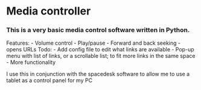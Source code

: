 # Media controller
### This is a very basic media control software written in Python.
Features:
    - Volume control
    - Play/pause
    - Forward and back seeking
    - opens URLs
Todo:
    - Add config file to edit what links are available
    - Pop-up menu with list of links, or a scrollable list; to fit more links in the same space
    - More functionality

I use this in conjunction with the spacedesk software to allow me to use a tablet as a control panel for my PC

